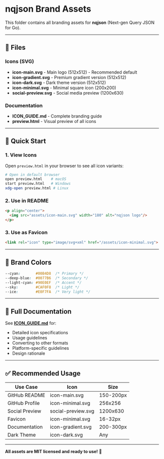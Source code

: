 # nqjson Brand Assets

This folder contains all branding assets for **nqjson** (Next-gen Query JSON for Go).

---

## 📂 Files

### Icons (SVG)
- **icon-main.svg** - Main logo (512x512) - Recommended default
- **icon-gradient.svg** - Premium gradient version (512x512)
- **icon-dark.svg** - Dark theme version (512x512)
- **icon-minimal.svg** - Minimal square icon (200x200)
- **social-preview.svg** - Social media preview (1200x630)

### Documentation
- **ICON_GUIDE.md** - Complete branding guide
- **preview.html** - Visual preview of all icons

---

## 🚀 Quick Start

### 1. View Icons
Open `preview.html` in your browser to see all icon variants:
```bash
# Open in default browser
open preview.html    # macOS
start preview.html   # Windows
xdg-open preview.html # Linux
```

### 2. Use in README
```markdown
<p align="center">
  <img src="assets/icon-main.svg" width="180" alt="nqjson logo"/>
</p>
```

### 3. Use as Favicon
```html
<link rel="icon" type="image/svg+xml" href="/assets/icon-minimal.svg">
```

---

## 🎨 Brand Colors

```css
--cyan:       #00B4D8  /* Primary */
--deep-blue:  #0077B6  /* Secondary */
--light-cyan: #90E0EF  /* Accent */
--sky:        #CAF0F8  /* Light */
--ice:        #E0F7FA  /* Very light */
```

---

## 📖 Full Documentation

See **[ICON_GUIDE.md](ICON_GUIDE.md)** for:
- Detailed icon specifications
- Usage guidelines
- Converting to other formats
- Platform-specific guidelines
- Design rationale

---

## ✅ Recommended Usage

| Use Case | Icon | Size |
|----------|------|------|
| GitHub README | icon-main.svg | 150-200px |
| GitHub Profile | icon-minimal.svg | 256x256 |
| Social Preview | social-preview.svg | 1200x630 |
| Favicon | icon-minimal.svg | 16-32px |
| Documentation | icon-gradient.svg | 200-300px |
| Dark Theme | icon-dark.svg | Any |

---

**All assets are MIT licensed and ready to use!** 🚀
